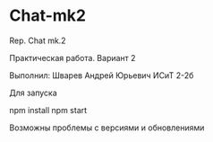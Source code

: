 # Chat-mk2
Rep. Chat mk.2

Практическая работа. Вариант 2

Выполнил: Шварев Андрей Юрьевич ИСиТ 2-2б

 Для запуска
 
  npm install
  npm start
  
  Возможны проблемы с версиями и обновлениями
